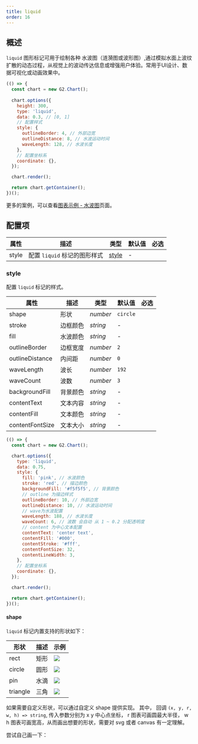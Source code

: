 ```yaml
---
title: liquid
order: 16
---
```


## 概述

`liquid` 图形标记可用于绘制各种 水波图（涟漪图或波形图）,通过模拟水面上波纹扩散的动态过程，从视觉上的波动传达信息或增强用户体验。常用于UI设计、数据可视化或动画效果中。

```js | ob
(() => {
  const chart = new G2.Chart();
  
  chart.options({
    height: 300,
    type: 'liquid',
    data: 0.3, // [0, 1]
    // 配置样式
    style: {
      outlineBorder: 4, // 外部边宽
      outlineDistance: 8, // 水波运动时间
      waveLength: 128, // 水波长度
    },
    // 配置坐标系
    coordinate: {},
  });

  chart.render();

  return chart.getContainer();
})();
```

更多的案例，可以查看[图表示例 - 水波图](/examples#general-Liquid)页面。

## 配置项

| 属性       | 描述                                                                                               | 类型                      | 默认值                 | 必选 |
| ---------- | -------------------------------------------------------------------------------------------------- | ------------------------- | ---------------------- | ---- |
| style      | 配置 `liquid` 标记的图形样式                                                                         | [style](#style)           | -                      |      |

### style

配置 `liquid` 标记的样式。

| 属性            | 描述     | 类型     | 默认值 | 必选  |
| --------------- | -------- | -------- | ------ |-------|
| shape           | 形状     | _number_ | `circle`      |       |
| stroke          | 边框颜色 | _string_ | -      |       |
| fill            | 水波颜色 | _string_ | -      |       |
| outlineBorder   | 边框宽度 | _number_ | `2`      |       |
| outlineDistance | 内间距   | _number_ | `0`     |       |
| waveLength      | 波长     | _number_ | `192`    |       |
| waveCount       | 波数     | _number_ | `3`      |       |
| backgroundFill  | 背景颜色 | _string_ | -      |       |
| contentText     | 文本内容 | _string_ | -      |       |
| contentFill     | 文本颜色 | _string_ | -      |       |
| contentFontSize | 文本大小 | _string_ | -      |       |

```js | ob
(() => {
  const chart = new G2.Chart();

  chart.options({
    type: 'liquid',
    data: 0.75,
    style: {
      fill: 'pink', // 水波颜色
      stroke: 'red', // 描边颜色
      backgroundFill: '#f5f5f5', // 背景颜色
      // outline 为描边样式
      outlineBorder: 10, // 外部边宽
      outlineDistance: 10, // 水波运动时间
      // wave为水波配置
      waveLength: 188, // 水波长度
      waveCount: 6, // 波数 会自动 从 1 ~ 0.2 分配透明度
      // content 为中心文本配置
      contentText: 'center text',
      contentFill: '#000',
      contentStroke: '#fff',
      contentFontSize: 32,
      contentLineWidth: 3,
    },
    // 配置坐标系
    coordinate: {},
  });

  chart.render();

  return chart.getContainer();
})();
```

#### shape

`liquid` 标记内置支持的形状如下：

| 形状   | 描述                             | 示例                                                                                                             |
| ------ | -------------------------------- | ---------------------------------------------------------------------------------------------------------------- |
| rect     | 矩形 | <img src="https://mdn.alipayobjects.com/huamei_qa8qxu/afts/img/A*yhm7SorCPUsAAAAAAAAAAAAAemJ7AQ/original"></img> |
| circle   | 圆形 | <img src="https://mdn.alipayobjects.com/huamei_qa8qxu/afts/img/A*kMifQItNCRsAAAAAAAAAAAAAemJ7AQ/original"></img> |
| pin      | 水滴 | <img src="https://mdn.alipayobjects.com/huamei_qa8qxu/afts/img/A*bAhUQZX4aYQAAAAAAAAAAAAAemJ7AQ/original"></img> |
| triangle | 三角 | <img src="https://mdn.alipayobjects.com/huamei_qa8qxu/afts/img/A*ApfoS7lBxv8AAAAAAAAAAAAAemJ7AQ/original"></img> |

如果需要自定义形状，可以通过自定义 shape 提供实现。 其中， 回调 `(x, y, r, w, h) => string`, 传入参数分别为 x y 中心点坐标， r 图表可画圆最大半径， w h 图表可画宽高，从而画出想要的形状，需要对 svg 或者 canvas 有一定理解。

尝试自己画一下：

<Playground path="style/general/Liquid/demo/liquid-custom-shape.ts" rid="liquid-shape"></playground>

